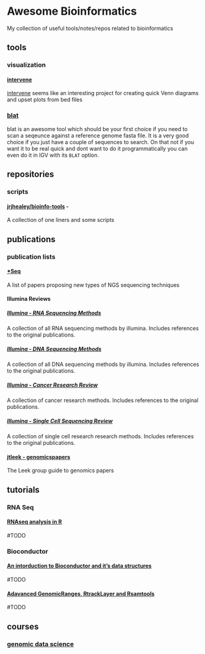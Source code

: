 

# Awesome Bioinformatics

My collection of useful tools/notes/repos related to bioinformatics

## tools

### visualization

#### [intervene](https://intervene.readthedocs.io/en/latest/introduction.html)

[intervene](https://intervene.readthedocs.io/en/latest/introduction.html) seems like an interesting project for creating quick Venn diagrams and upset plots from bed files

### [blat](https://genome.ucsc.edu/FAQ/FAQblat)

blat is an awesome tool which should be your first choice if you need to scan a seqeunce against a reference genome fasta file. It is a very good choice if you just have a couple of sequences to search. On that not if you want it to be real quick and dont want to do it programmatically you can even do it in IGV with its `BLAT` option.

## repositories

### scripts

#### [jrjhealey/bioinfo-tools](https://github.com/jrjhealey/bioinfo-tools) - 

A collection of one liners and some scripts

## publications

### publication lists

#### [\*Seq](https://liorpachter.wordpress.com/seq/)

A list of papers proposing new types of NGS sequencing techniques

#### Illumina Reviews

##### [Illumina - RNA Sequencing Methods](https://www.illumina.com/content/dam/illumina-marketing/documents/products/research_reviews/rna-sequencing-methods-review-web.pdf)

A collection of all RNA sequencing methods by illumina. Includes references to the original publications.

##### [Illumina - DNA Sequencing Methods](https://www.illumina.com/content/dam/illumina-marketing/documents/products/research_reviews/dna-sequencing-methods-review-web.pdf)

A collection of all DNA sequencing methods by illumina. Includes references to the original publications.

##### [Illumina - Cancer Research Review](https://www.illumina.com/content/dam/illumina-marketing/documents/products/research_reviews/cancer_research_review.pdf)

A collection of cancer research methods. Includes references to the original publications.

##### [Illumina - Single Cell Sequencing Review](https://www.illumina.com/content/dam/illumina-marketing/documents/products/research_reviews/single-cell-sequencing-research-review.pdf)

A collection of single cell research research methods. Includes references to the original publications.

#### [jtleek - genomicspapers](https://github.com/jtleek/genomicspapers/)

The Leek group guide to genomics papers 

## tutorials

### RNA Seq

#### [RNAseq analysis in R](https://combine-australia.github.io/RNAseq-R/)

#TODO

### Bioconductor

#### [An intorduction to Bioconductor and it’s data structures](https://combine-australia.github.io/2017-05-19-bioconductor-melbourne/data_structures.html) 

#TODO

#### [Adavanced GenomicRanges, RtrackLayer and Rsamtools](https://combine-australia.github.io/2017-05-19-bioconductor-melbourne/AdvGRanges_Rtracklayer_Rsamtools.html)

#TODO

## courses

### [genomic data science](https://www.coursera.org/specializations/genomic-data-science)

